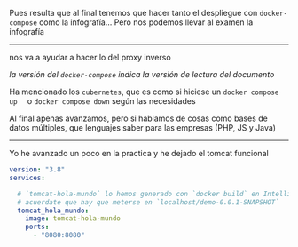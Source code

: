 Pues resulta que al final tenemos que hacer tanto el despliegue con ``docker-compose`` como la infografía...
Pero nos podemos llevar al examen la infografía

---

nos va a ayudar a hacer lo del proxy inverso

*la versión del ``docker-compose`` indica la versión de lectura del documento*

Ha mencionado los ``cubernetes``, que es como si hiciese un ``docker compose up  `` o ``docker compose down`` según las necesidades

Al final apenas avanzamos, pero si hablamos de cosas como bases de datos múltiples, que lenguajes saber para las empresas (PHP, JS y Java)



---

Yo he avanzado un poco en la practica y he dejado el tomcat funcional

```yml
version: "3.8"
services:

  # `tomcat-hola-mundo` lo hemos generado con `docker build` en IntelliJ con Maven para el codigo de Java
  # acuerdate que hay que meterse en `localhost/demo-0.0.1-SNAPSHOT`
  tomcat_hola_mundo: 
    image: tomcat-hola-mundo
    ports:
      - "8080:8080"
    
```